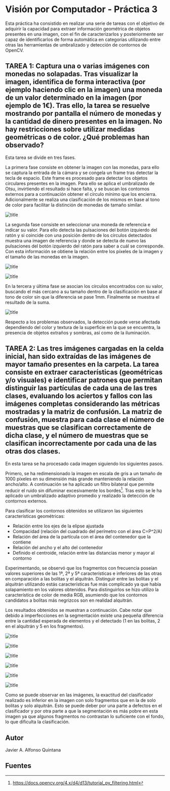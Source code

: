 # Visión por Computador - Práctica 3

Esta práctica ha consistido en realizar una serie de tareas con el objetivo de adquirir la capacidad para extraer información geométrica de objetos presentes en una imagen, con el fin de caracterizarlos y posteriormente ser capaz de identificarlos de forma automática en categorías utilizando entre otras las herramientas de umbralizado y detección de contornos de OpenCV.

## TAREA 1: Captura una o varias imágenes con monedas no solapadas. Tras visualizar la imagen, identifica de forma interactiva (por ejemplo haciendo clic en la imagen) una moneda de un valor determinado en la imagen (por ejemplo de 1€). Tras ello, la tarea se resuelve mostrando por pantalla el número de monedas y la cantidad de dinero presentes en la imagen. No hay restricciones sobre utilizar medidas geométricas o de color. ¿Qué problemas han observado?

Esta tarea se divide en tres fases.

La primera fase consiste en obtener la imagen con las monedas, para ello se captura la entrada de la cámara y se congela un frame tras detectar la tecla de espacio. Este frame es procesado para detectar los objetos circulares presentes en la imagen. Para ello se aplica el umbralizado de Otsu, invirtiendo el resultado si hace falta, y se buscan los contornos externos para a continuación obtener el círculo mínimo que los encierra. Adicionalmente se realiza una clasificación de los mismos en base al tono de color para facilitar la distinción de monedas de tamaño similar.

![title](resultados/tarea-1a.png)

La segunda fase consiste en seleccionar una moneda de referencia e indicar su valor. Para ello detecta las pulsaciones del botón izquierdo del ratón y si coincide con una posición dentro de los círculos detectados muestra una imagen de referencia y donde se detecta de nuevo las pulsaciones del botón izquierdo del ratón para saber a cuál se corresponde. Con esta información se obtiene la relación entre los píxeles de la imagen y el tamaño de las monedas en la imagen.

![title](resultados/tarea-1b.png)

![title](resultados/tarea-1c.png)

En la tercera y última fase se asocian los círculos encontrados con su valor, buscando el más cercano a su tamaño dentro de la clasificación en base al tono de color sin que la diferencia se pase 1mm. Finalmente se muestra el resultado de la suma.

![title](resultados/tarea-1d.png)

Respecto a los problemas observados, la detección puede verse afectada dependiendo del color y textura de la superficie en la que se encuentra, la presencia de objetos extraños y sombras, así como de la iluminación.

## TAREA 2: Las tres imágenes cargadas en la celda inicial, han sido extraídas de las imágenes de mayor tamaño presentes en la carpeta. La tarea consiste en extraer características (geométricas y/o visuales) e identificar patrones que permitan distinguir las partículas de cada una de las tres clases, evaluando los aciertos y fallos con las imágenes completas considerando las métricas mostradas y la matriz de confusión. La matriz de confusión, muestra para cada clase el número de muestras que se clasifican correctamente de dicha clase, y el número de muestras que se clasifican incorrectamente por cada una de las otras dos clases.

En esta tarea se ha procesado cada imagen siguiendo los siguientes pasos.

Primero, se ha redimensionado la imagen en escala de gris a un tamaño de 1000 píxeles en su dimensión más grande manteniendo la relación ancho/alto. A continuación se ha aplicado un filtro bilateral que permite reducir el ruido sin difuminar excesivamente los bordes[^1]. Tras esto se le ha aplicado un umbralizado adaptivo promedio y realizado la detección de contornos externos.

Para clasificar los contornos obtenidos se utilizaron las siguientes características geométricas:
- Relación entre los ejes de la elipse ajustada
- Compacidad (relación del cuadrado del perímetro con el área C=P^2/A)
- Relación del área de la partícula con el área del contenedor que la contiene
- Relación del ancho y el alto del contenedor
- Definido el centroide, relación entre las distancias menor y mayor al contorno

Experimentando, se observó que los fragmentos con frecuencia poseían valores superiores de las 1ª, 2ª y 5ª características e inferiores de las otras en comparación a las bolitas y el alquitrán. Distinguir entre las bolitas y el alquitrán utilizando estás características fue más complicado ya que había solapamiento en los valores obtenidos. Para distinguirlos se hizo utilizo la característica de color de media RGB, asumiendo que los contornos candidatos a bolitas más negrizcos son en realidad alquitrán.

Los resultados obtenidos se muestran a continuación. Cabe notar que debido a imperfecciones en la segmentación existe una pequeña diferencia entre la cantidad esperada de elementos y el detectado (1 en las bolitas, 2 en el alquitrán y 5 en los fragmentos).

![title](resultados/tarea-2a.png)

![title](resultados/tarea-2b.png)


![title](resultados/tarea-2c.png)

![title](resultados/tarea-2d.png)


![title](resultados/tarea-2e.png)

![title](resultados/tarea-2f.png)

Como se puede observar en las imágenes, la exactitud del clasificador realizado es inferior en la imagen con solo fragmentos que en la de solo bolitas y solo alquitrán. Esto se puede deber por una parte a defectos en el clasificador y por otra parte a que la segmentación es más pobre en esta imagen ya que algunos fragmentos no contrastan lo suficiente con el fondo, lo que dificulta la clasificación.

## Autor
Javier A. Alfonso Quintana


## Fuentes
[^1]: https://docs.opencv.org/4.x/d4/d13/tutorial_py_filtering.html
[^2]: https://ieeexplore.ieee.org/document/8976153#sec3c